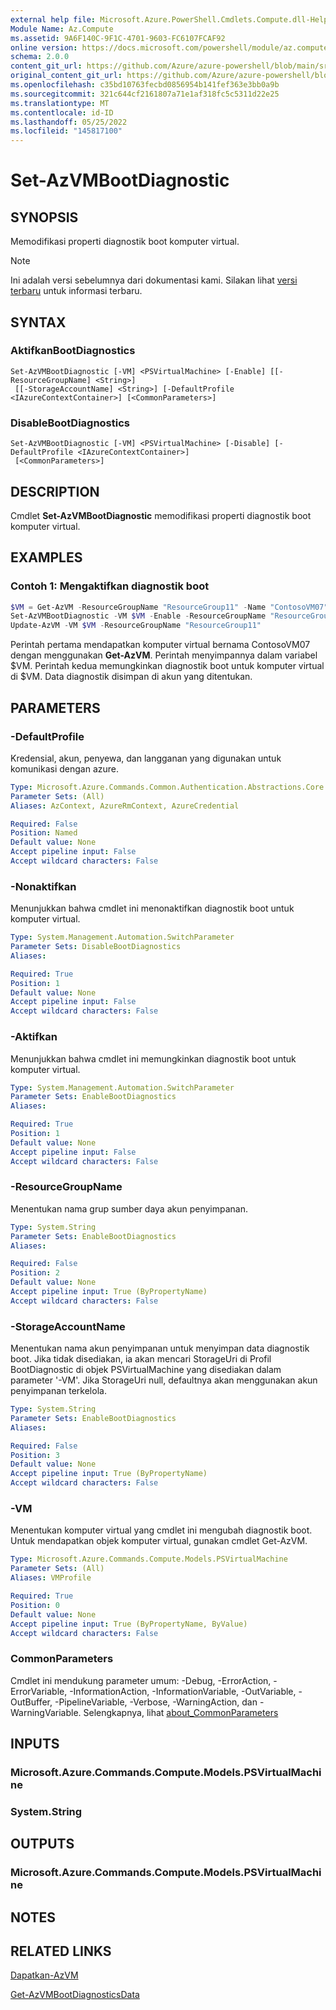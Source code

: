 ```yaml
---
external help file: Microsoft.Azure.PowerShell.Cmdlets.Compute.dll-Help.xml
Module Name: Az.Compute
ms.assetid: 9A6F140C-9F1C-4701-9603-FC6107FCAF92
online version: https://docs.microsoft.com/powershell/module/az.compute/set-azvmbootdiagnostic
schema: 2.0.0
content_git_url: https://github.com/Azure/azure-powershell/blob/main/src/Compute/Compute/help/Set-AzVMBootDiagnostic.md
original_content_git_url: https://github.com/Azure/azure-powershell/blob/main/src/Compute/Compute/help/Set-AzVMBootDiagnostic.md
ms.openlocfilehash: c35bd10763fecbd0856954b141fef363e3bb0a9b
ms.sourcegitcommit: 321c644cf2161807a71e1af318fc5c5311d22e25
ms.translationtype: MT
ms.contentlocale: id-ID
ms.lasthandoff: 05/25/2022
ms.locfileid: "145817100"
---
```

# Set-AzVMBootDiagnostic

## SYNOPSIS
Memodifikasi properti diagnostik boot komputer virtual.

> [!NOTE]
>Ini adalah versi sebelumnya dari dokumentasi kami. Silakan lihat [versi terbaru](/powershell/module/az.compute/set-azvmbootdiagnostic) untuk informasi terbaru.

## SYNTAX

### AktifkanBootDiagnostics
```
Set-AzVMBootDiagnostic [-VM] <PSVirtualMachine> [-Enable] [[-ResourceGroupName] <String>]
 [[-StorageAccountName] <String>] [-DefaultProfile <IAzureContextContainer>] [<CommonParameters>]
```

### DisableBootDiagnostics
```
Set-AzVMBootDiagnostic [-VM] <PSVirtualMachine> [-Disable] [-DefaultProfile <IAzureContextContainer>]
 [<CommonParameters>]
```

## DESCRIPTION
Cmdlet **Set-AzVMBootDiagnostic** memodifikasi properti diagnostik boot komputer virtual.

## EXAMPLES

### Contoh 1: Mengaktifkan diagnostik boot
```powershell
$VM = Get-AzVM -ResourceGroupName "ResourceGroup11" -Name "ContosoVM07"
Set-AzVMBootDiagnostic -VM $VM -Enable -ResourceGroupName "ResourceGroup11" -StorageAccountName "DiagnosticStorage"
Update-AzVM -VM $VM -ResourceGroupName "ResourceGroup11"
```

Perintah pertama mendapatkan komputer virtual bernama ContosoVM07 dengan menggunakan **Get-AzVM**.
Perintah menyimpannya dalam variabel $VM.
Perintah kedua memungkinkan diagnostik boot untuk komputer virtual di $VM.
Data diagnostik disimpan di akun yang ditentukan.

## PARAMETERS

### -DefaultProfile
Kredensial, akun, penyewa, dan langganan yang digunakan untuk komunikasi dengan azure.

```yaml
Type: Microsoft.Azure.Commands.Common.Authentication.Abstractions.Core.IAzureContextContainer
Parameter Sets: (All)
Aliases: AzContext, AzureRmContext, AzureCredential

Required: False
Position: Named
Default value: None
Accept pipeline input: False
Accept wildcard characters: False
```

### -Nonaktifkan
Menunjukkan bahwa cmdlet ini menonaktifkan diagnostik boot untuk komputer virtual.

```yaml
Type: System.Management.Automation.SwitchParameter
Parameter Sets: DisableBootDiagnostics
Aliases:

Required: True
Position: 1
Default value: None
Accept pipeline input: False
Accept wildcard characters: False
```

### -Aktifkan
Menunjukkan bahwa cmdlet ini memungkinkan diagnostik boot untuk komputer virtual.

```yaml
Type: System.Management.Automation.SwitchParameter
Parameter Sets: EnableBootDiagnostics
Aliases:

Required: True
Position: 1
Default value: None
Accept pipeline input: False
Accept wildcard characters: False
```

### -ResourceGroupName
Menentukan nama grup sumber daya akun penyimpanan.

```yaml
Type: System.String
Parameter Sets: EnableBootDiagnostics
Aliases:

Required: False
Position: 2
Default value: None
Accept pipeline input: True (ByPropertyName)
Accept wildcard characters: False
```

### -StorageAccountName
Menentukan nama akun penyimpanan untuk menyimpan data diagnostik boot. Jika tidak disediakan, ia akan mencari StorageUri di Profil BootDiagnostic di objek PSVirtualMachine yang disediakan dalam parameter '-VM'. Jika StorageUri null, defaultnya akan menggunakan akun penyimpanan terkelola. 

```yaml
Type: System.String
Parameter Sets: EnableBootDiagnostics
Aliases:

Required: False
Position: 3
Default value: None
Accept pipeline input: True (ByPropertyName)
Accept wildcard characters: False
```

### -VM
Menentukan komputer virtual yang cmdlet ini mengubah diagnostik boot.
Untuk mendapatkan objek komputer virtual, gunakan cmdlet Get-AzVM.

```yaml
Type: Microsoft.Azure.Commands.Compute.Models.PSVirtualMachine
Parameter Sets: (All)
Aliases: VMProfile

Required: True
Position: 0
Default value: None
Accept pipeline input: True (ByPropertyName, ByValue)
Accept wildcard characters: False
```

### CommonParameters
Cmdlet ini mendukung parameter umum: -Debug, -ErrorAction, -ErrorVariable, -InformationAction, -InformationVariable, -OutVariable, -OutBuffer, -PipelineVariable, -Verbose, -WarningAction, dan -WarningVariable. Selengkapnya, lihat [about_CommonParameters](http://go.microsoft.com/fwlink/?LinkID=113216)

## INPUTS

### Microsoft.Azure.Commands.Compute.Models.PSVirtualMachine

### System.String

## OUTPUTS

### Microsoft.Azure.Commands.Compute.Models.PSVirtualMachine

## NOTES

## RELATED LINKS

[Dapatkan-AzVM](./Get-AzVM.md)

[Get-AzVMBootDiagnosticsData](./Get-AzVMBootDiagnosticsData.md)


